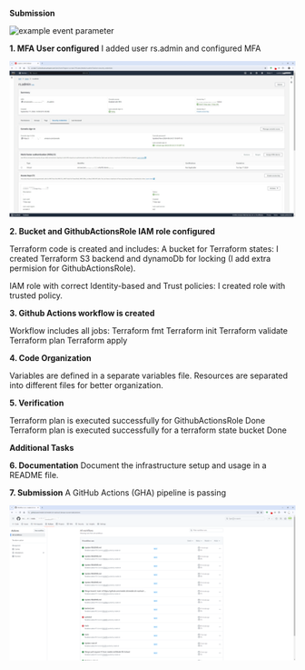 **Submission**

![example event parameter](https://github.com/medet-zh/medet-zh-rsschool-devops-course-tasks/blob/main/.github/workflows/myworkflow.yml/badge.svg?event=push)

**1. MFA User configured** 
I added user rs.admin and configured MFA

![alt text](https://github.com/medet-zh/medet-zh-rsschool-devops-course-tasks/blob/main/pictures/MFA%20User%20configured.jpg?raw=true)


**2. Bucket and GithubActionsRole IAM role configured**

Terraform code is created and includes:
  A bucket for Terraform states:
    I created Terraform S3 backend and dynamoDb for locking (I add extra permision for GithubActionsRole).

  IAM role with correct Identity-based and Trust policies:
    I created role with trusted policy.


**3. Github Actions workflow is created**

Workflow includes all jobs:
  Terraform fmt
  Terraform init
  Terraform validate
  Terraform plan
  Terraform apply

**4. Code Organization**

Variables are defined in a separate variables file.
Resources are separated into different files for better organization.

**5. Verification**

Terraform plan is executed successfully for GithubActionsRole
Done
Terraform plan is executed successfully for a terraform state bucket
Done

**Additional Tasks**

**6. Documentation**
Document the infrastructure setup and usage in a README file.

**7. Submission**
A GitHub Actions (GHA) pipeline is passing

![alt text](https://github.com/medet-zh/medet-zh-rsschool-devops-course-tasks/blob/main/pictures/GHA.png?raw=true)

